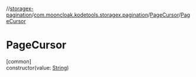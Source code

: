 //[storagex-pagination](../../../index.md)/[com.mooncloak.kodetools.storagex.pagination](../index.md)/[PageCursor](index.md)/[PageCursor](-page-cursor.md)

# PageCursor

[common]\
constructor(value: [String](https://kotlinlang.org/api/latest/jvm/stdlib/kotlin/-string/index.html))
